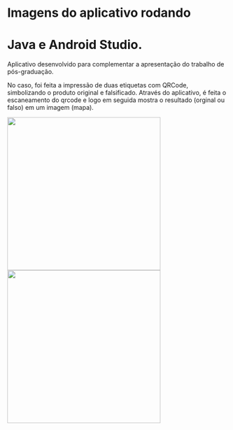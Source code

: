# Imagens do aplicativo rodando
# Java e Android Studio.

Aplicativo desenvolvido para complementar a apresentação do trabalho de
pós-graduação.

No caso, foi feita a impressão de duas etiquetas com QRCode, simbolizando
o produto original e falsificado. Através do aplicativo, é feita o escaneamento
do qrcode e logo em seguida mostra o resultado (orginal ou falso) em um imagem (mapa).

<p align="left">
  <img src="https://github.com/oliveiradeflavio/android/blob/master/TalkToMe/device-2017-05-12-102020.png" width="350" title="">

  <img src="https://github.com/oliveiradeflavio/android/blob/master/TalkToMe/device-2017-05-12-102116.png" width="350" alt="">
</p>
